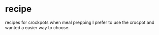 # recipe
recipes for crockpots 
when meal prepping I prefer to use the crocpot and wanted a easier way to choose. 
